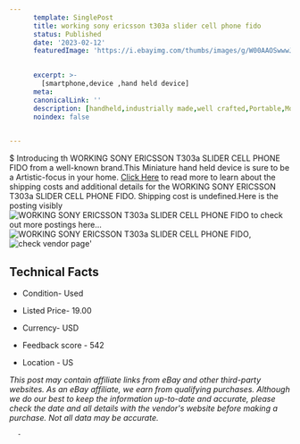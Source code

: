 ```yaml
---
      template: SinglePost
      title: working sony ericsson t303a slider cell phone fido
      status: Published
      date: '2023-02-12'
      featuredImage: 'https://i.ebayimg.com/thumbs/images/g/W00AAOSwwwJjtJOZ/s-l225.jpg'
       

      excerpt: >-
        [smartphone,device ,hand held device]
      meta:
      canonicalLink: ''
      description: [handheld,industrially made,well crafted,Portable,Mobile,Compact,Convenient,Lightweight,Maneuverable,Man-portable,Miniature,Carriable,Hand-held,Light,Holdable,Transportable,Mobile device,Pocket-sized,On-the-go,Wireless,Cordless,Compact size,Convenient size, smartphone,device ,hand held device]
      noindex: false
      

---
```

$
      Introducing th WORKING SONY ERICSSON T303a SLIDER CELL PHONE FIDO from a well-known brand.This Miniature hand held device is sure to be a Artistic-focus in your home. [Click Here](https://www.ebay.com/itm/115661901160?hash=item1aedfc8d68%3Ag%3AW00AAOSwwwJjtJOZ&mkevt=1&mkcid=1&mkrid=711-53200-19255-0&campid=%253CePNCampaignId%253E&customid=%253CreferenceId%253E&toolid=10049) to read more to learn about the shipping costs and additional details for the WORKING SONY ERICSSON T303a SLIDER CELL PHONE FIDO. Shipping cost is undefined.Here is the posting visibly ![WORKING SONY ERICSSON T303a SLIDER CELL PHONE FIDO](https://i.ebayimg.com/thumbs/images/g/W00AAOSwwwJjtJOZ/s-l225.jpg) to check out more postings here... ![WORKING SONY ERICSSON T303a SLIDER CELL PHONE FIDO](https://i.ebayimg.com/images/g/W00AAOSwwwJjtJOZ/s-l1600.jpg), ![check vendor page](https://origin-galleryplus.ebayimg.com/ws/web/115661901160_2_0_1/225x225.jpg,https://origin-galleryplus.ebayimg.com/ws/web/115661901160_3_0_1/225x225.jpg,https://origin-galleryplus.ebayimg.com/ws/web/115661901160_4_0_1/225x225.jpg,https://origin-galleryplus.ebayimg.com/ws/web/115661901160_5_0_1/225x225.jpg,https://origin-galleryplus.ebayimg.com/ws/web/115661901160_6_0_1/225x225.jpg,https://origin-galleryplus.ebayimg.com/ws/web/115661901160_7_0_1/225x225.jpg,https://origin-galleryplus.ebayimg.com/ws/web/115661901160_8_0_1/225x225.jpg,https://origin-galleryplus.ebayimg.com/ws/web/115661901160_9_0_1/225x225.jpg)'

      

 ## Technical Facts 



     
      

 - Condition- Used 


      

 - Listed Price- 19.00 


      

 - Currency- USD 


      

 - Feedback score - 542 


      

 - Location - US 


      
      

 *_This post may contain affiliate links from eBay and other third-party websites. As an eBay affiliate, we earn from qualifying purchases. Although we do our best to keep the information up-to-date and accurate, please check the date and all details with the vendor's website before making a purchase. Not all data may be accurate._*




      -

